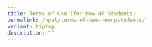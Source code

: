 ```yaml
---
title: Terms of Use (for New NP Students)
permalink: /npal/terms-of-use-newnpstudents/
variant: tiptap
description: ""
---
```

